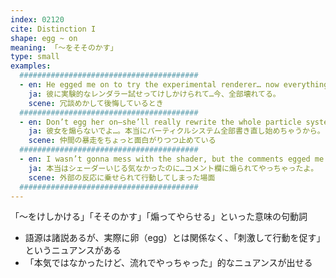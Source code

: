 ```yaml
---
index: 02120
cite: Distinction I
shape: egg ~ on
meaning: 「〜をそそのかす」
type: small
examples:
  ########################################
  - en: He egged me on to try the experimental renderer… now everything’s broken.
    ja: 彼に実験的なレンダラー試せってけしかけられて…今、全部壊れてる。
    scene: 冗談めかして後悔しているとき
  ########################################
  - en: Don’t egg her on—she’ll really rewrite the whole particle system.
    ja: 彼女を煽らないでよ…。本当にパーティクルシステム全部書き直し始めちゃうから。
    scene: 仲間の暴走をちょっと面白がりつつ止めている
  ########################################
  - en: I wasn’t gonna mess with the shader, but the comments egged me on.
    ja: 本当はシェーダーいじる気なかったのに…コメント欄に煽られてやっちゃったよ。
    scene: 外部の反応に乗せられて行動してしまった場面
  ########################################
---
```


「〜をけしかける」「そそのかす」「煽ってやらせる」といった意味の句動詞

- 語源は諸説あるが、実際に卵（egg）とは関係なく、「刺激して行動を促す」というニュアンスがある
- 「本気ではなかったけど、流れでやっちゃった」的なニュアンスが出せる
